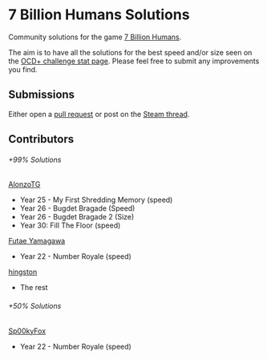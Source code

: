 # 7 Billion Humans Solutions

Community solutions for the game [7 Billion Humans](https://store.steampowered.com/app/792100/7_Billion_Humans/).

The aim is to have all the solutions for the best speed and/or size seen on the [OCD+ challenge stat page](https://tomorrowcorporation.com/7billionhumansStats/). Please feel free to submit any improvements you find.

## Submissions

Either open a [pull request](https://help.github.com/articles/about-pull-requests/) or post on the [Steam thread](https://steamcommunity.com/app/792100/discussions/0/1739968490573286109/).


## Contributors

###### +99% Solutions

[AlonzoTG](https://github.com/AlonzoTG)
* Year 25 - My First Shredding Memory (speed)
* Year 26 - Bugdet Bragade (Speed)
* Year 26 - Bugdet Bragade 2 (Size)
* Year 30: Fill The Floor (speed)

[Futae Yamagawa](https://steamcommunity.com/profiles/76561197964795302)
* Year 22 - Number Royale (speed)

[hingston](https://github.com/hingston/)
* The rest

###### +50% Solutions

[Sp00kyFox](https://steamcommunity.com/id/Sp00kyFox)
* Year 22 - Number Royale (speed)
